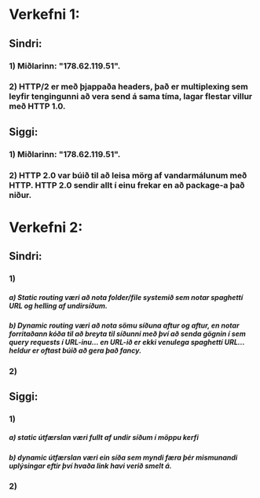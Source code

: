 # Verkefni 1:
  
  ## Sindri:
  ### 1) Miðlarinn: "178.62.119.51".
  ### 2) HTTP/2 er með þjappaða headers, það er multiplexing sem leyfir tengingunni að vera send á sama tíma, lagar flestar villur með HTTP 1.0.
  
  ## Siggi:
  ### 1) Miðlarinn: "178.62.119.51".
  ### 2) HTTP 2.0 var búið til að leisa mörg af vandarmálunum með HTTP. HTTP 2.0 sendir allt í einu frekar en að package-a það niður.
  
# Verkefni 2:

  ## Sindri:
  ### 1)
  ##### a) Static routing væri að nota folder/file systemið sem notar spaghettí URL og helling af undirsíðum.
  ##### b) Dynamic routing væri að nota sömu síðuna aftur og aftur, en notar forritaðann kóða til að breyta til síðunni með því að senda gögnin í sem query requests í URL-inu... en URL-ið er ekki venulega spaghettí URL... heldur er oftast búið að gera það fancy.
  ### 2) 

  ## Siggi:
  ### 1)
  ##### a) static útfærslan væri fullt af undir síðum í möppu kerfi
  ##### b) dynamic útfærslan væri ein síða sem myndi færa þér mismunandi uplýsingar eftir því hvaða link havi verið smelt á.
  ### 2)
